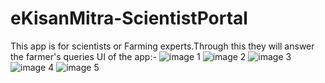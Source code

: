 # eKisanMitra-ScientistPortal
This app is for scientists or Farming experts.Through this they will answer the farmer's queries
UI of the app:-
![image 1](http://i1377.photobucket.com/albums/ah42/har2008preet/1_zpsio3ln7ef.png)
![image 2](http://i1377.photobucket.com/albums/ah42/har2008preet/2_zpsiqgk2982.png)
![image 3](http://i1377.photobucket.com/albums/ah42/har2008preet/3_zpsysoxpwjc.png)
![image 4](http://i1377.photobucket.com/albums/ah42/har2008preet/4_zpsybsgal26.png)
![image 5](http://i1377.photobucket.com/albums/ah42/har2008preet/5_zps7t1lq6b5.png)
